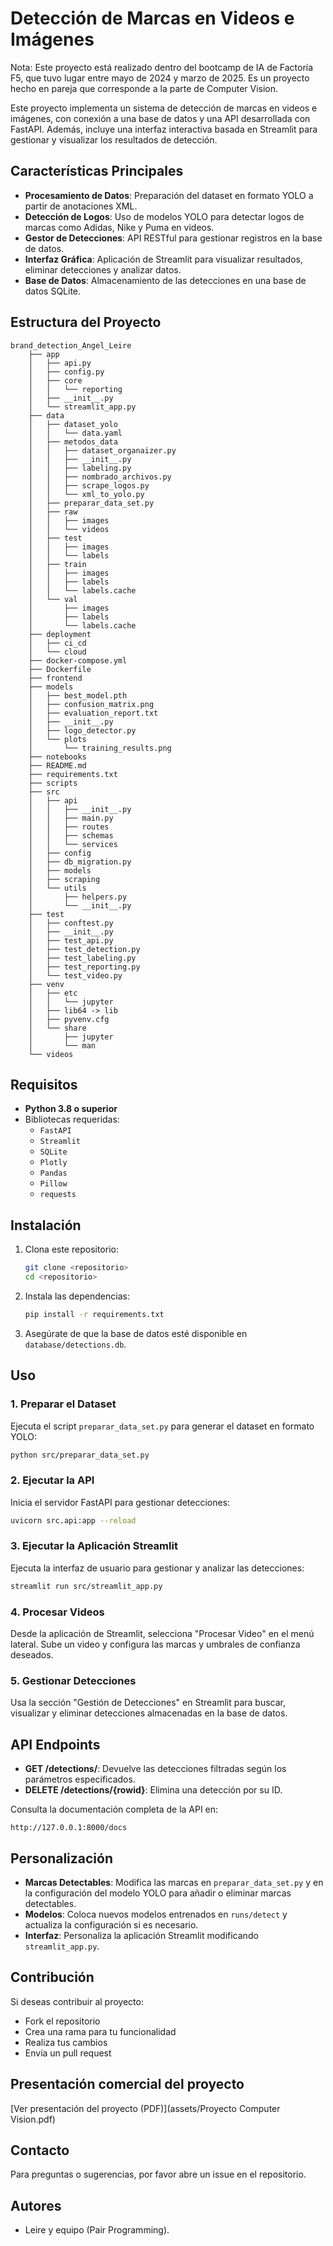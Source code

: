 # Detección de Marcas en Videos e Imágenes
Nota: Este proyecto está realizado dentro del bootcamp de IA de Factoría F5, que tuvo lugar entre mayo de 2024 y marzo de 2025. Es un proyecto hecho en pareja que corresponde a la parte de Computer Vision. 

Este proyecto implementa un sistema de detección de marcas en videos e imágenes, con conexión a una base de datos y una API desarrollada con FastAPI. Además, incluye una interfaz interactiva basada en Streamlit para gestionar y visualizar los resultados de detección.

## Características Principales

- **Procesamiento de Datos**: Preparación del dataset en formato YOLO a partir de anotaciones XML.
- **Detección de Logos**: Uso de modelos YOLO para detectar logos de marcas como Adidas, Nike y Puma en videos.
- **Gestor de Detecciones**: API RESTful para gestionar registros en la base de datos.
- **Interfaz Gráfica**: Aplicación de Streamlit para visualizar resultados, eliminar detecciones y analizar datos.
- **Base de Datos**: Almacenamiento de las detecciones en una base de datos SQLite.

## Estructura del Proyecto

```
brand_detection_Angel_Leire
    ├── app
    │   ├── api.py
    │   ├── config.py
    │   ├── core
    │   │   └── reporting
    │   ├── __init__.py
    │   └── streamlit_app.py
    ├── data
    │   ├── dataset_yolo
    │   │   └── data.yaml
    │   ├── metodos_data
    │   │   ├── dataset_organaizer.py
    │   │   ├── __init__.py
    │   │   ├── labeling.py
    │   │   ├── nombrado_archivos.py
    │   │   ├── scrape_logos.py
    │   │   └── xml_to_yolo.py
    │   ├── preparar_data_set.py
    │   ├── raw
    │   │   ├── images
    │   │   └── videos
    │   ├── test
    │   │   ├── images
    │   │   └── labels
    │   ├── train
    │   │   ├── images
    │   │   ├── labels
    │   │   └── labels.cache
    │   └── val
    │       ├── images
    │       ├── labels
    │       └── labels.cache
    ├── deployment
    │   ├── ci_cd
    │   └── cloud
    ├── docker-compose.yml
    ├── Dockerfile
    ├── frontend
    ├── models
    │   ├── best_model.pth
    │   ├── confusion_matrix.png
    │   ├── evaluation_report.txt
    │   ├── __init__.py
    │   ├── logo_detector.py
    │   └── plots
    │       └── training_results.png
    ├── notebooks
    ├── README.md
    ├── requirements.txt
    ├── scripts
    ├── src
    │   ├── api
    │   │   ├── __init__.py
    │   │   ├── main.py
    │   │   ├── routes
    │   │   ├── schemas
    │   │   └── services
    │   ├── config
    │   ├── db_migration.py
    │   ├── models
    │   ├── scraping
    │   └── utils
    │       ├── helpers.py
    │       └── __init__.py
    ├── test
    │   ├── conftest.py
    │   ├── __init__.py
    │   ├── test_api.py
    │   ├── test_detection.py
    │   ├── test_labeling.py
    │   ├── test_reporting.py
    │   └── test_video.py
    ├── venv
    │   ├── etc
    │   │   └── jupyter
    │   ├── lib64 -> lib
    │   ├── pyvenv.cfg
    │   └── share
    │       ├── jupyter
    │       └── man
    └── videos
```

## Requisitos

- **Python 3.8 o superior**
- Bibliotecas requeridas:
  - `FastAPI`
  - `Streamlit`
  - `SQLite`
  - `Plotly`
  - `Pandas`
  - `Pillow`
  - `requests`

## Instalación

1. Clona este repositorio:
   ```bash
   git clone <repositorio>
   cd <repositorio>
   ```

2. Instala las dependencias:
   ```bash
   pip install -r requirements.txt
   ```

3. Asegúrate de que la base de datos esté disponible en `database/detections.db`.

## Uso

### 1. Preparar el Dataset

Ejecuta el script `preparar_data_set.py` para generar el dataset en formato YOLO:
```bash
python src/preparar_data_set.py
```

### 2. Ejecutar la API

Inicia el servidor FastAPI para gestionar detecciones:
```bash
uvicorn src.api:app --reload
```

### 3. Ejecutar la Aplicación Streamlit

Ejecuta la interfaz de usuario para gestionar y analizar las detecciones:
```bash
streamlit run src/streamlit_app.py
```

### 4. Procesar Videos

Desde la aplicación de Streamlit, selecciona "Procesar Video" en el menú lateral. Sube un video y configura las marcas y umbrales de confianza deseados.

### 5. Gestionar Detecciones

Usa la sección "Gestión de Detecciones" en Streamlit para buscar, visualizar y eliminar detecciones almacenadas en la base de datos.

## API Endpoints

- **GET /detections/**: Devuelve las detecciones filtradas según los parámetros especificados.
- **DELETE /detections/{rowid}**: Elimina una detección por su ID.

Consulta la documentación completa de la API en:
```
http://127.0.0.1:8000/docs
```

## Personalización

- **Marcas Detectables**: Modifica las marcas en `preparar_data_set.py` y en la configuración del modelo YOLO para añadir o eliminar marcas detectables.
- **Modelos**: Coloca nuevos modelos entrenados en `runs/detect` y actualiza la configuración si es necesario.
- **Interfaz**: Personaliza la aplicación Streamlit modificando `streamlit_app.py`.

## Contribución
Si deseas contribuir al proyecto:

- Fork el repositorio
- Crea una rama para tu funcionalidad
- Realiza tus cambios
- Envía un pull request

## Presentación comercial del proyecto

[Ver presentación del proyecto (PDF)](assets/Proyecto Computer Vision.pdf)

## Contacto
Para preguntas o sugerencias, por favor abre un issue en el repositorio.

## Autores

- Leire y equipo (Pair Programming).
